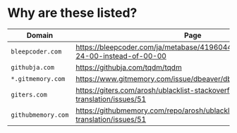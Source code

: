 # Why are these listed?

| Domain | Page | Original | Note |
| ------ | ---- | -------- | ---- |
| `bleepcoder.com` | https://bleepcoder.com/ja/metabase/419604485/time-is-showing-24-00-instead-of-00-00 | https://github.com/metabase/metabase/issues/9538 |  |
| `githubja.com` | https://githubja.com/tqdm/tqdm | https://github.com/tqdm/tqdm |  |
| `*.gitmemory.com` | https://www.gitmemory.com/issue/dbeaver/dbeaver/232/528912919 | https://github.com/dbeaver/dbeaver/issues/232 |  |
| `giters.com` | https://giters.com/arosh/ublacklist-stackoverflow-translation/issues/51 | https://github.com/arosh/ublacklist-stackoverflow-translation/issues/51 |  |
| `githubmemory.com` | https://githubmemory.com/repo/arosh/ublacklist-stackoverflow-translation/issues/51 | https://github.com/arosh/ublacklist-stackoverflow-translation/issues/51 |  |
